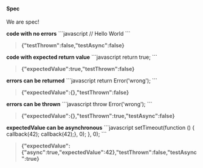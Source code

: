 #### Spec
<p>We are spec!</p>
<strong>code with no errors</strong>
```javascript
// Hello World
```
<blockquote><strong>{"testThrown":false,"testAsync":false}</strong></blockquote>
<strong>code with expected return value</strong>
```javascript
return true;
```
<blockquote><strong>{"expectedValue":true,"testThrown":false}</strong></blockquote>
<strong>errors can be returned</strong>
```javascript
return Error('wrong');
```
<blockquote><strong>{"expectedValue":{},"testThrown":false}</strong></blockquote>
<strong>errors can be thrown</strong>
```javascript
throw Error('wrong');
```
<blockquote><strong>{"expectedValue":{},"testThrown":true,"testAsync":false}</strong></blockquote>
<strong>expectedValue can be asynchronous</strong>
```javascript
setTimeout(function () {  callback(42);
  callback(42);}, 0);
}, 0);
```
<blockquote><strong>{"expectedValue":{"async":true,"expectedValue":42},"testThrown":false,"testAsync":true}</strong></blockquote>